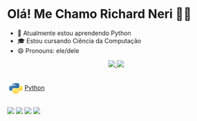 # Olá! Me Chamo **Richard Neri** 👋😄

- 🌱 Atualmente estou aprendendo Python
- 🎓 Estou cursando Ciência da Computação
- 😄 Pronouns: ele/dele

<div align="center">
  <a href="https://github.com/jsnery">
  <img height="170em" src="https://github-readme-stats.vercel.app/api?username=jsnery&show_icons=true&theme=midnight-purple&include_all_commits=true&count_private=true"/>
  <img height="170em" src="https://github-readme-stats.vercel.app/api/top-langs/?username=jsnery&langs_count=5&theme=midnight-purple"/>
</div>

<div style="display: inline_block"><br>
  <p><img align="center" alt="Richard-Python" height="30" width="40" src="https://raw.githubusercontent.com/devicons/devicon/master/icons/python/python-original.svg">Python</p>
</div>
  
##

<div> 
  <a href="https://www.youtube.com/channel/UCP3ya8T27U4nDKAsDh_Z7RQ" target="_blank"><img src="https://img.shields.io/badge/YouTube-FF0000?style=for-the-badge&logo=youtube&logoColor=white" target="_blank"></a>
  <a href="https://instagram.com/richard_neri" target="_blank"><img src="https://img.shields.io/badge/-Instagram-%23E4405F?style=for-the-badge&logo=instagram&logoColor=white" target="_blank"></a>
  <a href = "mailto:richardmatq@gmail.com"><img src="https://img.shields.io/badge/-Gmail-%23333?style=for-the-badge&logo=gmail&logoColor=white" target="_blank"></a>
  <a href="https://www.linkedin.com/in/richardneri" target="_blank"><img src="https://img.shields.io/badge/-LinkedIn-%230077B5?style=for-the-badge&logo=linkedin&logoColor=white" target="_blank"></a> 
</div>

<!--
**jsnery/jsnery** is a ✨ _special_ ✨ repository because its `README.md` (this file) appears on your GitHub profile.

Here are some ideas to get you started:

- 🔭 I’m currently working on ...
- 🌱 I’m currently learning ...
- 👯 I’m looking to collaborate on ...
- 🤔 I’m looking for help with ...
- 💬 Ask me about ...
- 📫 How to reach me: ...
- 😄 Pronouns: ...
- ⚡ Fun fact: ...
-->
